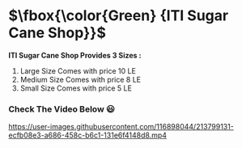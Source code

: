 
# $\fbox{\color{Green} {ITI Sugar Cane Shop}}$ 

**ITI Sugar Cane Shop Provides 3 Sizes :**
1. Large Size Comes with price 10 LE
2. Medium Size Comes with price 8 LE
3. Small Size Comes with price 5 LE

### Check The Video Below :smiley:
https://user-images.githubusercontent.com/116898044/213799131-ecfb08e3-a686-458c-b6c1-131e6f4148d8.mp4

